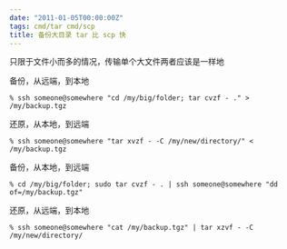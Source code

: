 ```yaml
---
date: "2011-01-05T00:00:00Z"
tags: cmd/tar cmd/scp
title: 备份大目录 tar 比 scp 快
---
```


只限于文件小而多的情况，传输单个大文件两者应该是一样地

备份，从远端，到本地

    % ssh someone@somewhere "cd /my/big/folder; tar cvzf - ." > /my/backup.tgz

还原，从本地，到远端

    % ssh someone@somewhere "tar xvzf - -C /my/new/directory/" < /my/backup.tgz

备份，从本地，到远端

    % cd /my/big/folder; sudo tar cvzf - . | ssh someone@somewhere "dd of=/my/backup.tgz"

还原，从远端，到本地

    % ssh someone@somewhere "cat /my/backup.tgz" | tar xzvf - -C /my/new/directory/

